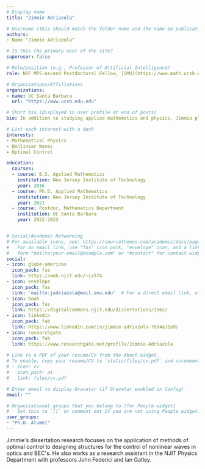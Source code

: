 ```yaml
---
# Display name
title: "Jimmie Adriazola"

# Username (this should match the folder name and the name on publications)
authors:
- Name "Jimmie Adriazola"

# Is this the primary user of the site?
superuser: false

# Role/position (e.g., Professor of Artificial Intelligence)
role: NSF MPS-Ascend Postdoctoral Fellow, [SMU](https://www.math.ucsb.edu).

# Organizations/Affiliations
organizations:
- name: UC Santa Barbara
  url: "https://www.ucsb.edu.edu"

# Short bio (displayed in user profile at end of posts)
bio: In addition to studying applied mathematics and physics, Jimmie plays jazz guitar in local venues.

# List each interest with a dash
interests:
- Mathematical Physics
- Nonlinear Waves
- Optimal Control

education:
  courses:
  - course: B.S. Applied Mathematics
    institution: New Jersey Institute of Technology
    year: 2016
  - course: Ph.D. Applied Mathematics
    institution: New Jersey Institute of Technology
    year: 2021
  - course: Postdoc, Mathematics Department
    institution: UC Santa Barbara
    year: 2022-2023


# Social/Academic Networking
# For available icons, see: https://sourcethemes.com/academic/docs/page-builder/#icons
#   For an email link, use "fas" icon pack, "envelope" icon, and a link in the
#   form "mailto:your-email@example.com" or "#contact" for contact widget.
social:
- icon: globe-americas
  icon_pack: fas
  link: https://web.njit.edu/~ja374
- icon: envelope
  icon_pack: fas
  link: 'mailto:jadriazola@mail.smu.edu'  # For a direct email link, use "mailto:test@example.org".
- icon: book
  icon_pack: fas
  link: https://digitalcommons.njit.edu/dissertations/1562/
- icon: linkedin
  icon_pack: fab
  link: https://www.linkedin.com/in/jimmie-adriazola-7694a11a9/
- icon: researchgate
  icon_pack: fab
  link: https://www.researchgate.net/profile/Jimmie-Adriazola 
  
# Link to a PDF of your resume/CV from the About widget.
# To enable, copy your resume/CV to `static/files/cv.pdf` and uncomment the lines below.
# - icon: cv
#   icon_pack: ai
#   link: files/cv.pdf

# Enter email to display Gravatar (if Gravatar enabled in Config)
email: ""

# Organizational groups that you belong to (for People widget)
#   Set this to `[]` or comment out if you are not using People widget.
user_groups:
- "Ph.D. Alumni"
---
```

Jimmie's dissertation research focuses on the application of methods of optimal control to designing structures for the control of nonlinear waves in optics and BEC's. He also works as a research assistant in the NJIT Physics Department with professors John Federici and Ian Gatley.